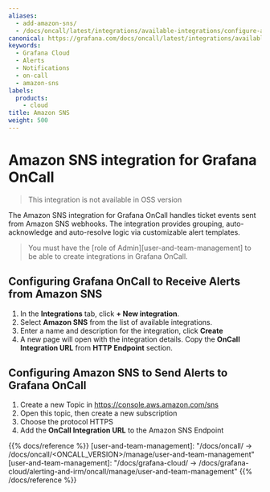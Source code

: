 ```yaml
---
aliases:
  - add-amazon-sns/
  - /docs/oncall/latest/integrations/available-integrations/configure-amazon-sns/
canonical: https://grafana.com/docs/oncall/latest/integrations/available-integrations/configure-amazon-sns/
keywords:
  - Grafana Cloud
  - Alerts
  - Notifications
  - on-call
  - amazon-sns
labels:
  products:
    - cloud
title: Amazon SNS
weight: 500
---
```


# Amazon SNS integration for Grafana OnCall

> This integration is not available in OSS version

The Amazon SNS integration for Grafana OnCall handles ticket events sent from Amazon SNS webhooks.
The integration provides grouping, auto-acknowledge and auto-resolve logic via customizable alert templates.

> You must have the [role of Admin][user-and-team-management] to be able to create integrations
in Grafana OnCall.

## Configuring Grafana OnCall to Receive Alerts from Amazon SNS

1. In the **Integrations** tab, click **+ New integration**.
2. Select **Amazon SNS** from the list of available integrations.
3. Enter a name and description for the integration, click **Create**
4. A new page will open with the integration details. Copy the **OnCall Integration URL** from
**HTTP Endpoint** section.

## Configuring Amazon SNS to Send Alerts to Grafana OnCall

1. Create a new Topic in <https://console.aws.amazon.com/sns>
2. Open this topic, then create a new subscription
3. Choose the protocol HTTPS
4. Add the **OnCall Integration URL** to the Amazon SNS Endpoint

{{% docs/reference %}}
[user-and-team-management]: "/docs/oncall/ -> /docs/oncall/<ONCALL_VERSION>/manage/user-and-team-management"
[user-and-team-management]: "/docs/grafana-cloud/ -> /docs/grafana-cloud/alerting-and-irm/oncall/manage/user-and-team-management"
{{% /docs/reference %}}
